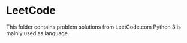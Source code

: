 # LeetCode
This folder contains problem solutions from LeetCode.com
Python 3 is mainly used as language.
